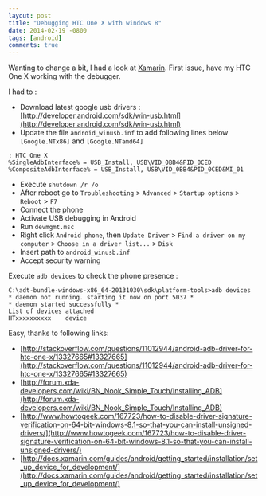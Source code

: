 ```yaml
---
layout: post
title: "Debugging HTC One X with windows 8"
date: 2014-02-19 -0800
tags: [android]
comments: true
---
```


Wanting to change a bit, I had a look at [Xamarin](https://xamarin.com/). First issue, have my HTC One X working with the debugger.

I had to :

- Download latest google usb drivers : [http://developer.android.com/sdk/win-usb.html](http://developer.android.com/sdk/win-usb.html)
- Update the file `android_winusb.inf` to add following lines below `[Google.NTx86]` and `[Google.NTamd64]` 

````
; HTC One X
%SingleAdbInterface% = USB_Install, USB\VID_0BB4&PID_0CED
%CompositeAdbInterface% = USB_Install, USB\VID_0BB4&PID_0CED&MI_01
````

- Execute `shutdown /r /o`
- After reboot go to `Troubleshooting` > `Advanced` > `Startup options` > `Reboot` > `F7`
- Connect the phone
- Activate USB debugging in Android
- Run `devmgmt.msc`
- Right click `Android phone`, then `Update Driver` > `Find a driver on my computer` > `Choose in a driver list...` > `Disk` 
- Insert path to `android_winusb.inf`
- Accept security warning

Execute `adb devices` to check the phone presence :

````
C:\adt-bundle-windows-x86_64-20131030\sdk\platform-tools>adb devices
* daemon not running. starting it now on port 5037 *
* daemon started successfully *
List of devices attached
HTxxxxxxxxxx    device
````

Easy, thanks to following links:

- [http://stackoverflow.com/questions/11012944/android-adb-driver-for-htc-one-x/13327665#13327665](http://stackoverflow.com/questions/11012944/android-adb-driver-for-htc-one-x/13327665#13327665)
- [http://forum.xda-developers.com/wiki/BN_Nook_Simple_Touch/Installing_ADB](http://forum.xda-developers.com/wiki/BN_Nook_Simple_Touch/Installing_ADB)
- [http://www.howtogeek.com/167723/how-to-disable-driver-signature-verification-on-64-bit-windows-8.1-so-that-you-can-install-unsigned-drivers/](http://www.howtogeek.com/167723/how-to-disable-driver-signature-verification-on-64-bit-windows-8.1-so-that-you-can-install-unsigned-drivers/)
- [http://docs.xamarin.com/guides/android/getting_started/installation/set_up_device_for_development/](http://docs.xamarin.com/guides/android/getting_started/installation/set_up_device_for_development/)
